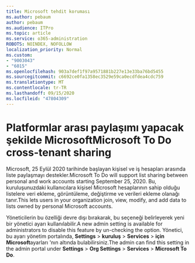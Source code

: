 ```yaml
---
title: Microsoft tehdit koruması
ms.author: pebaum
author: pebaum
ms.audience: ITPro
ms.topic: article
ms.service: o365-administration
ROBOTS: NOINDEX, NOFOLLOW
localization_priority: Normal
ms.custom:
- "9003043"
- "6015"
ms.openlocfilehash: 903a7def1f97a9571881b227e13e33ba76bd5455
ms.sourcegitcommit: c6692ce0fa1358ec3529e59ca0ecdfdea4cdc759
ms.translationtype: MT
ms.contentlocale: tr-TR
ms.lasthandoff: 09/15/2020
ms.locfileid: "47804309"
---
```

# <a name="microsoft-to-do-cross-tenant-sharing"></a><span data-ttu-id="d89de-102">Platformlar arası paylaşımı yapacak şekilde Microsoft</span><span class="sxs-lookup"><span data-stu-id="d89de-102">Microsoft To Do cross-tenant sharing</span></span>

<span data-ttu-id="d89de-103">Microsoft, 25 Eylül 2020 tarihinde başlayan kişisel ve iş hesapları arasında liste paylaşmayı destekler.</span><span class="sxs-lookup"><span data-stu-id="d89de-103">Microsoft To Do will support list sharing between personal and work accounts starting September 25, 2020.</span></span> <span data-ttu-id="d89de-104">Bu, kuruluşunuzdaki kullanıcılara kişisel Microsoft hesaplarının sahip olduğu listelere veri ekleme, görüntüleme, değiştirme ve verileri ekleme olanağı tanır.</span><span class="sxs-lookup"><span data-stu-id="d89de-104">This lets users in your organization join, view, modify, and add data to lists owned by personal Microsoft accounts.</span></span>

<span data-ttu-id="d89de-105">Yöneticilerin bu özelliği devre dışı bırakarak, bu seçeneği belirleyerek yeni bir yönetici ayarı kullanılabilir.</span><span class="sxs-lookup"><span data-stu-id="d89de-105">A new admin setting is available for administrators to disable this feature by un-checking the option.</span></span>
<span data-ttu-id="d89de-106">Yönetici, bu ayarı yönetim portalında, **Settings**  >  **kuruluş**  >  **Services**  >  **için Microsoft**ayarları 'nın altında bulabilirsiniz.</span><span class="sxs-lookup"><span data-stu-id="d89de-106">The admin can find this setting in the admin portal under **Settings** > **Org Settings** > **Services** > **Microsoft To Do**.</span></span>
